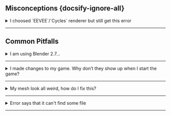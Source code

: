 ## Misconceptions {docsify-ignore-all}

<details>
	<summary>I choosed `EEVEE`/`Cycles` renderer but still get this error</summary>

<p style="margin-left: 35px">It doesn't matter which renderer you select, Armory has it own renderer, and `EEVEE`/`Cycles`/`Workbench` aren't used by Armory at all.</p>
</details>

---

## Common Pitfalls

<details>
	<summary> I am using Blender 2.7...</summary>

<p style="margin-left: 35px">Let me stop you right there, Armory now uses Blender 2.8 and support for Blender 2.7X is dropped, If you want to use Blender 2.7x, you will have to use Armory version < 0.6, you can find it [here](https://github.com/armory3d/armory/releases). So, move on like I did.</p>
</details>

---

<details>
	<summary>I made changes to my game. Why don’t they show up when I start the game?</summary>

<p style="margin-left: 35px">Armory caches builds of the game. Sometimes you need to clean this cache, click `Clean` button next to `Play` button under `Render Tab` in `Armory Player`, or if you don't want to clean build everytime, you can entirely disable it by `Render Tab - Armory Project - Flags` and unselect `Cache Build`.</p>
</details>

---

<details>
	<summary>My mesh look all weird, how do I fix this?</summary>

<p style="margin-left: 35px">That issue is because of triangulation bug, try clean building.</p>
</details>

---

<details>
	<summary>Error says that it can't find some file</summary>

<p style="margin-left: 35px">Make sure your blend file isn't directly exposed to any drive and also check if your folder's name doesn't have any illegal characters.</p>
</details>

---
